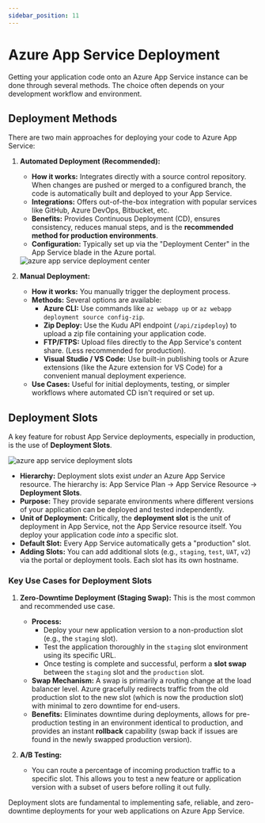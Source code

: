 ```yaml
---
sidebar_position: 11
---
```


# Azure App Service Deployment

Getting your application code onto an Azure App Service instance can be done through several methods. The choice often depends on your development workflow and environment.

## Deployment Methods

There are two main approaches for deploying your code to Azure App Service:

1.  **Automated Deployment (Recommended):**
    *   **How it works:** Integrates directly with a source control repository. When changes are pushed or merged to a configured branch, the code is automatically built and deployed to your App Service.
    *   **Integrations:** Offers out-of-the-box integration with popular services like GitHub, Azure DevOps, Bitbucket, etc.
    *   **Benefits:** Provides Continuous Deployment (CD), ensures consistency, reduces manual steps, and is the **recommended method for production environments**.
    *   **Configuration:** Typically set up via the "Deployment Center" in the App Service blade in the Azure portal.

    <div>
      <img src={require('@site/static/img/develop-azure-compute-solutions/azure-app-service-deployment-deployment-center.png').default} alt="azure app service deployment center" />
    </div>

2.  **Manual Deployment:**
    *   **How it works:** You manually trigger the deployment process.
    *   **Methods:** Several options are available:
        *   **Azure CLI:** Use commands like `az webapp up` or `az webapp deployment source config-zip`.
        *   **Zip Deploy:** Use the Kudu API endpoint (`/api/zipdeploy`) to upload a zip file containing your application code.
        *   **FTP/FTPS:** Upload files directly to the App Service's content share. (Less recommended for production).
        *   **Visual Studio / VS Code:** Use built-in publishing tools or Azure extensions (like the Azure extension for VS Code) for a convenient manual deployment experience.
    *   **Use Cases:** Useful for initial deployments, testing, or simpler workflows where automated CD isn't required or set up.

## Deployment Slots

A key feature for robust App Service deployments, especially in production, is the use of **Deployment Slots**.

<div>
  <img src={require('@site/static/img/develop-azure-compute-solutions/azure-app-service-deployment-slots.png').default} alt="azure app service deployment slots" />
</div>

*   **Hierarchy:** Deployment slots exist *under* an Azure App Service resource. The hierarchy is: App Service Plan → App Service Resource → **Deployment Slots**.
*   **Purpose:** They provide separate environments where different versions of your application can be deployed and tested independently.
*   **Unit of Deployment:** Critically, the **deployment slot** is the unit of deployment in App Service, not the App Service resource itself. You deploy your application code *into* a specific slot.
*   **Default Slot:** Every App Service automatically gets a "production" slot.
*   **Adding Slots:** You can add additional slots (e.g., `staging`, `test`, `UAT`, `v2`) via the portal or deployment tools. Each slot has its own hostname.

### Key Use Cases for Deployment Slots

1.  **Zero-Downtime Deployment (Staging Swap):** This is the most common and recommended use case.
    *   **Process:**
        *   Deploy your new application version to a non-production slot (e.g., the `staging` slot).
        *   Test the application thoroughly in the `staging` slot environment using its specific URL.
        *   Once testing is complete and successful, perform a **slot swap** between the `staging` slot and the `production` slot.
    *   **Swap Mechanism:** A swap is primarily a routing change at the load balancer level. Azure gracefully redirects traffic from the old production slot to the new slot (which is now the production slot) with minimal to zero downtime for end-users.
    *   **Benefits:** Eliminates downtime during deployments, allows for pre-production testing in an environment identical to production, and provides an instant **rollback** capability (swap back if issues are found in the newly swapped production version).

2.  **A/B Testing:**
    *   You can route a percentage of incoming production traffic to a specific slot. This allows you to test a new feature or application version with a subset of users before rolling it out fully.

Deployment slots are fundamental to implementing safe, reliable, and zero-downtime deployments for your web applications on Azure App Service.